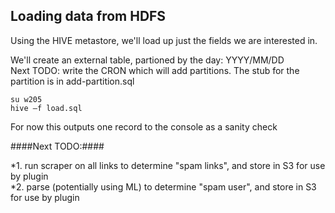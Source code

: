 ## Loading data from HDFS ##

Using the HIVE metastore, we'll load up just the fields we are interested in.

We'll create an external table, partioned by the day: YYYY/MM/DD   
Next TODO: write the CRON which will add partitions. The stub for the partition is in add-partition.sql

```
su w205
hive –f load.sql
```

For now this outputs one record to the console as a sanity check

####Next TODO:####     

*1. run scraper on all links to determine "spam links", and store in S3 for use by plugin  
*2. parse (potentially using ML) to determine "spam user", and store in S3 for use by plugin  